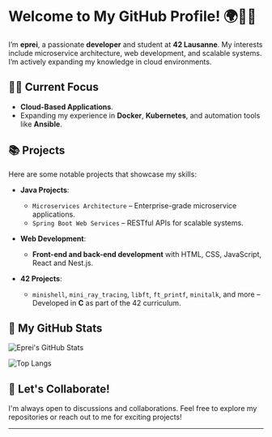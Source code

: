 # Welcome to My GitHub Profile! 🌍👨‍💻

I’m **eprei**, a passionate **developer** and student at **42 Lausanne**. My interests include microservice architecture, web development, and scalable systems. I’m actively expanding my knowledge in cloud environments.

## 🧑‍💻 Current Focus
- **Cloud-Based Applications**.
- Expanding my experience in **Docker**, **Kubernetes**, and automation tools like **Ansible**.

## 📚 Projects
Here are some notable projects that showcase my skills:
- **Java Projects**:
  - `Microservices Architecture` – Enterprise-grade microservice applications.
  - `Spring Boot Web Services` – RESTful APIs for scalable systems.

- **Web Development**:
  - **Front-end and back-end development** with HTML, CSS, JavaScript, React and Nest.js.

- **42 Projects**:
  - `minishell`, `mini_ray_tracing`, `libft`, `ft_printf`, `minitalk`, and more – Developed in **C** as part of the 42 curriculum.

## 🚀 My GitHub Stats
![Eprei's GitHub Stats](https://github-readme-stats.vercel.app/api?username=eprei&show_icons=true&theme=radical)

![Top Langs](https://github-readme-stats.vercel.app/api/top-langs/?username=eprei&layout=compact&theme=radical)

## 💬 Let's Collaborate!
I'm always open to discussions and collaborations. Feel free to explore my repositories or reach out to me for exciting projects!

---


<!--
**eprei/eprei** is a ✨ _special_ ✨ repository because its `README.md` (this file) appears on your GitHub profile.

Here are some ideas to get you started:

- 🔭 I’m currently working on ...
- 🌱 I’m currently learning ...
- 👯 I’m looking to collaborate on ...
- 🤔 I’m looking for help with ...
- 💬 Ask me about ...
- 📫 How to reach me: ...
- 😄 Pronouns: ...
- ⚡ Fun fact: ...
-->
